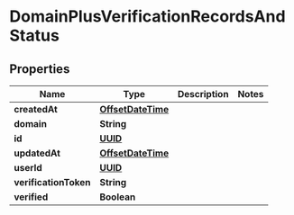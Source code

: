 
# DomainPlusVerificationRecordsAndStatus

## Properties
Name | Type | Description | Notes
------------ | ------------- | ------------- | -------------
**createdAt** | [**OffsetDateTime**](OffsetDateTime.md) |  | 
**domain** | **String** |  | 
**id** | [**UUID**](UUID.md) |  | 
**updatedAt** | [**OffsetDateTime**](OffsetDateTime.md) |  | 
**userId** | [**UUID**](UUID.md) |  | 
**verificationToken** | **String** |  | 
**verified** | **Boolean** |  | 



